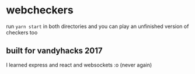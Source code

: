 # webcheckers
run ```yarn start``` in both directories and you can play an unfinished version of checkers too
## built for vandyhacks 2017
I learned express and react and websockets :o (never again)
